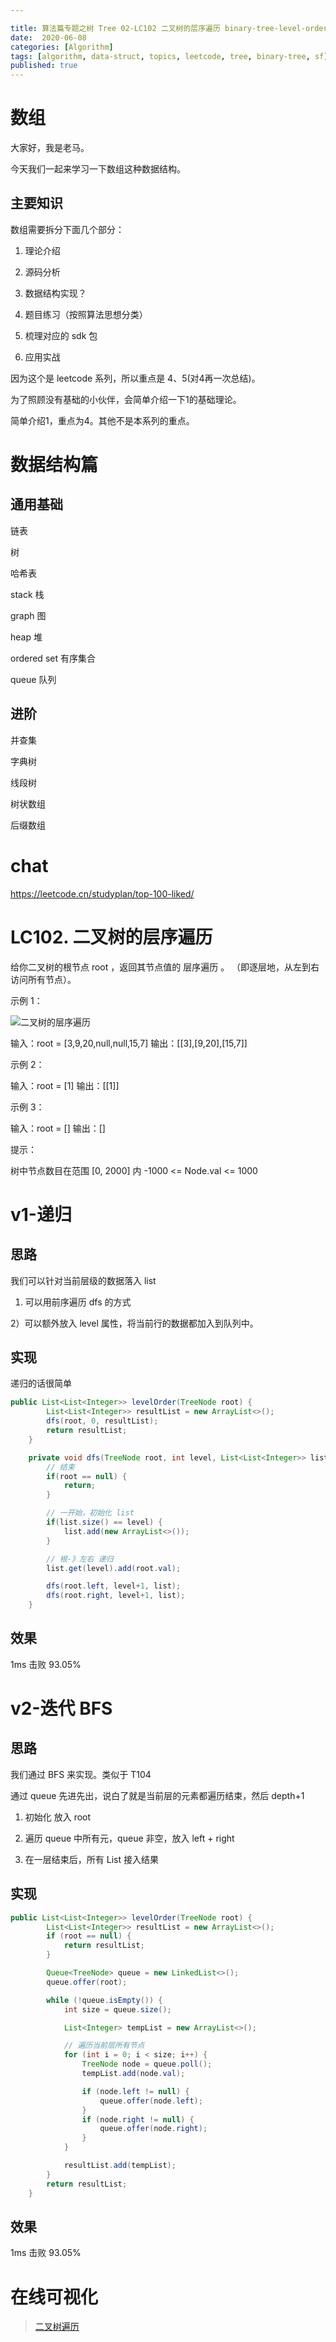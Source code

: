 ```yaml
---

title: 算法篇专题之树 Tree 02-LC102 二叉树的层序遍历 binary-tree-level-order-traversal
date:  2020-06-08
categories: [Algorithm]
tags: [algorithm, data-struct, topics, leetcode, tree, binary-tree, sf]
published: true
---
```



# 数组

大家好，我是老马。

今天我们一起来学习一下数组这种数据结构。

## 主要知识

数组需要拆分下面几个部分：

1. 理论介绍

2. 源码分析

3. 数据结构实现？

4. 题目练习（按照算法思想分类）

5. 梳理对应的 sdk 包

6. 应用实战

因为这个是 leetcode 系列，所以重点是 4、5(对4再一次总结)。

为了照顾没有基础的小伙伴，会简单介绍一下1的基础理论。

简单介绍1，重点为4。其他不是本系列的重点。

# 数据结构篇

## 通用基础

链表 

树

哈希表

stack 栈

graph 图

heap  堆

ordered set 有序集合

queue 队列

## 进阶

并查集

字典树

线段树

树状数组

后缀数组

# chat

https://leetcode.cn/studyplan/top-100-liked/


# LC102. 二叉树的层序遍历

给你二叉树的根节点 root ，返回其节点值的 层序遍历 。 （即逐层地，从左到右访问所有节点）。

示例 1：

![二叉树的层序遍历](https://assets.leetcode.com/uploads/2021/02/19/tree1.jpg)

输入：root = [3,9,20,null,null,15,7]
输出：[[3],[9,20],[15,7]]

示例 2：

输入：root = [1]
输出：[[1]]

示例 3：

输入：root = []
输出：[]
 

提示：

树中节点数目在范围 [0, 2000] 内
-1000 <= Node.val <= 1000

# v1-递归

## 思路

我们可以针对当前层级的数据落入 list

1) 可以用前序遍历 dfs 的方式

2）可以额外放入 level 属性，将当前行的数据都加入到队列中。

## 实现

递归的话很简单

```java
public List<List<Integer>> levelOrder(TreeNode root) {
        List<List<Integer>> resultList = new ArrayList<>();
        dfs(root, 0, resultList);
        return resultList;
    }

    private void dfs(TreeNode root, int level, List<List<Integer>> list) {
        // 结束
        if(root == null) {
            return;
        }

        // 一开始，初始化 list
        if(list.size() == level) {
            list.add(new ArrayList<>());
        }

        // 根-》左右 递归
        list.get(level).add(root.val);

        dfs(root.left, level+1, list);
        dfs(root.right, level+1, list);
    }
```

## 效果

1ms 击败 93.05%

# v2-迭代 BFS

## 思路

我们通过 BFS 来实现。类似于 T104

通过 queue 先进先出，说白了就是当前层的元素都遍历结束，然后 depth+1

1) 初始化 放入 root

2) 遍历 queue 中所有元，queue 非空，放入 left + right

3) 在一层结束后，所有 List 接入结果

## 实现

```java
public List<List<Integer>> levelOrder(TreeNode root) {
        List<List<Integer>> resultList = new ArrayList<>();
        if (root == null) {
            return resultList;
        }

        Queue<TreeNode> queue = new LinkedList<>();
        queue.offer(root);

        while (!queue.isEmpty()) {
            int size = queue.size();

            List<Integer> tempList = new ArrayList<>();

            // 遍历当前层所有节点
            for (int i = 0; i < size; i++) {
                TreeNode node = queue.poll();
                tempList.add(node.val);

                if (node.left != null) {
                    queue.offer(node.left);
                }
                if (node.right != null) {
                    queue.offer(node.right);
                }
            }

            resultList.add(tempList);
        }
        return resultList;
    }
```

## 效果

1ms 击败 93.05%

# 在线可视化

> [二叉树遍历](https://houbb.github.io/leetcode-notes/leetcode/visible/binary-tree-travel.html)

 
